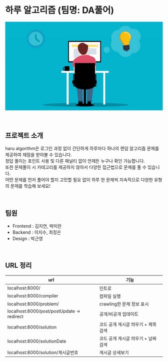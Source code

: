 # 하루 알고리즘 (팀명: DA풀어)

![image](./haru.gif)

<br>

## 프로젝트 소개
haru algorithm은 로그인 과정 없이 간단하게 하루마다 하나의 랜덤 알고리즘 문제를 제공하여 채점을 받아볼 수 있습니다.<br>
정답 풀이는 포인트 사용 및 다른 패널티 없이 언제든 누구나 확인 가능합니다.<br>
또한 문제풀이 시 카테고리를 제공하지 않아서 다양한 접근법으로 문제를 풀 수 있습니다.<br>
어떤 문제를 먼저 풀어야 할지 고민할 필요 없이 하루 한 문제씩 지속적으로 다양한 유형의 문제를 학습해 보세요!<br>

<br>

## 팀원
* Frontend : 김지연, 박미란
* Backend : 이지수, 최정은
* Design : 박근영

<br>

## URL 정리
|url|기능|
|---|---|
|localhost:8000/|인트로|
|localhost:8000/compiler|컴파일 실행|
|localhost:8000/problem/|crawling한 문제 정보 표시|
|localhost:8000/post/postUpdate → redirect|공개/비공개 업데이트|
|localhost:8000/solution|코드 공개 게시글 띄우기 + 제목 검색|
|localhost:8000/solutionDate|코드 공개 게시글 띄우기 + 날짜 검색|
|localhost:8000/solution/게시글번호|게시글 상세보기|
